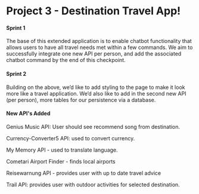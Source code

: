 <h1>Project 3 - Destination Travel App!</h1>
<h4>Sprint 1</h4>
<p>The base of this extended application is to enable chatbot functionality that allows users to have all travel needs met within a few commands. We aim to successfully integrate one new API per person, and add the associated chatbot command by the end of this checkpoint.<br>
<h4>Sprint 2</h4>
<p>Building on the above, we’d like to add styling to the page to make it look more like a travel application. We’d also like to add in the second new API (per person), more tables for our persistence via a database.<br>
<h4>New API's Added</h4>
<p>Genius Music API: User should see recommend song from destination.<br>
<p>Currency-Converter5 API: used to convert currency. <br>
<p>My Memory API -  used to translate language.<br>
<p>Cometari Airport Finder - finds local airports<br>
<p>Reisewarnung API - provides user with up to date travel advice<br>
<p>Trail API: provides user with outdoor activities for selected destination.<br>

